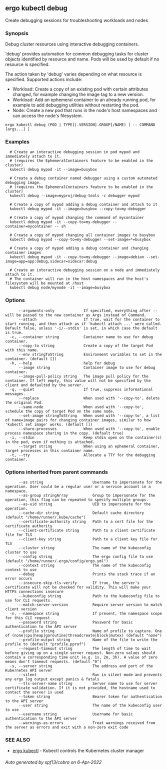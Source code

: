 ## ergo kubectl debug

Create debugging sessions for troubleshooting workloads and nodes

### Synopsis

Debug cluster resources using interactive debugging containers.

 'debug' provides automation for common debugging tasks for cluster objects identified by resource and name. Pods will be used by default if no resource is specified.

 The action taken by 'debug' varies depending on what resource is specified. Supported actions include:

  *  Workload: Create a copy of an existing pod with certain attributes changed, for example changing the image tag to a new version.
  *  Workload: Add an ephemeral container to an already running pod, for example to add debugging utilities without restarting the pod.
  *  Node: Create a new pod that runs in the node's host namespaces and can access the node's filesystem.

```
ergo kubectl debug (POD | TYPE[[.VERSION].GROUP]/NAME) [ -- COMMAND [args...] ]
```

### Examples

```
  # Create an interactive debugging session in pod mypod and immediately attach to it.
  # (requires the EphemeralContainers feature to be enabled in the cluster)
  kubectl debug mypod -it --image=busybox
  
  # Create a debug container named debugger using a custom automated debugging image.
  # (requires the EphemeralContainers feature to be enabled in the cluster)
  kubectl debug --image=myproj/debug-tools -c debugger mypod
  
  # Create a copy of mypod adding a debug container and attach to it
  kubectl debug mypod -it --image=busybox --copy-to=my-debugger
  
  # Create a copy of mypod changing the command of mycontainer
  kubectl debug mypod -it --copy-to=my-debugger --container=mycontainer -- sh
  
  # Create a copy of mypod changing all container images to busybox
  kubectl debug mypod --copy-to=my-debugger --set-image=*=busybox
  
  # Create a copy of mypod adding a debug container and changing container images
  kubectl debug mypod -it --copy-to=my-debugger --image=debian --set-image=app=app:debug,sidecar=sidecar:debug
  
  # Create an interactive debugging session on a node and immediately attach to it.
  # The container will run in the host namespaces and the host's filesystem will be mounted at /host
  kubectl debug node/mynode -it --image=busybox
```

### Options

```
      --arguments-only             If specified, everything after -- will be passed to the new container as Args instead of Command.
      --attach                     If true, wait for the container to start running, and then attach as if 'kubectl attach ...' were called.  Default false, unless '-i/--stdin' is set, in which case the default is true.
  -c, --container string           Container name to use for debug container.
      --copy-to string             Create a copy of the target Pod with this name.
      --env stringToString         Environment variables to set in the container. (default [])
  -h, --help                       help for debug
      --image string               Container image to use for debug container.
      --image-pull-policy string   The image pull policy for the container. If left empty, this value will not be specified by the client and defaulted by the server.
  -q, --quiet                      If true, suppress informational messages.
      --replace                    When used with '--copy-to', delete the original Pod.
      --same-node                  When used with '--copy-to', schedule the copy of target Pod on the same node.
      --set-image stringToString   When used with '--copy-to', a list of name=image pairs for changing container images, similar to how 'kubectl set image' works. (default [])
      --share-processes            When used with '--copy-to', enable process namespace sharing in the copy. (default true)
  -i, --stdin                      Keep stdin open on the container(s) in the pod, even if nothing is attached.
      --target string              When using an ephemeral container, target processes in this container name.
  -t, --tty                        Allocate a TTY for the debugging container.
```

### Options inherited from parent commands

```
      --as string                      Username to impersonate for the operation. User could be a regular user or a service account in a namespace.
      --as-group stringArray           Group to impersonate for the operation, this flag can be repeated to specify multiple groups.
      --as-uid string                  UID to impersonate for the operation.
      --cache-dir string               Default cache directory (default "/home/runner/.kube/cache")
      --certificate-authority string   Path to a cert file for the certificate authority
      --client-certificate string      Path to a client certificate file for TLS
      --client-key string              Path to a client key file for TLS
      --cluster string                 The name of the kubeconfig cluster to use
      --config string                  The ergo config file to use (default "/home/runner/.ergo/config/ergo.yml")
      --context string                 The name of the kubeconfig context to use
      --debug                          Prints the stack trace if an error occurs
      --insecure-skip-tls-verify       If true, the server's certificate will not be checked for validity. This will make your HTTPS connections insecure
      --kubeconfig string              Path to the kubeconfig file to use for CLI requests.
      --match-server-version           Require server version to match client version
  -n, --namespace string               If present, the namespace scope for this CLI request
      --password string                Password for basic authentication to the API server
      --profile string                 Name of profile to capture. One of (none|cpu|heap|goroutine|threadcreate|block|mutex) (default "none")
      --profile-output string          Name of the file to write the profile to (default "profile.pprof")
      --request-timeout string         The length of time to wait before giving up on a single server request. Non-zero values should contain a corresponding time unit (e.g. 1s, 2m, 3h). A value of zero means don't timeout requests. (default "0")
  -s, --server string                  The address and port of the Kubernetes API server
      --silent                         Run in silent mode and prevents any ergo log output except panics & fatals
      --tls-server-name string         Server name to use for server certificate validation. If it is not provided, the hostname used to contact the server is used
      --token string                   Bearer token for authentication to the API server
      --user string                    The name of the kubeconfig user to use
      --username string                Username for basic authentication to the API server
      --warnings-as-errors             Treat warnings received from the server as errors and exit with a non-zero exit code
```

### SEE ALSO

* [ergo kubectl](ergo_kubectl.md)	 - Kubectl controls the Kubernetes cluster manager

###### Auto generated by spf13/cobra on 6-Apr-2022
